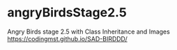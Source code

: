 # angryBirdsStage2.5
Angry Birds stage 2.5 with Class Inheritance and Images
https://codingmst.github.io/SAD-BIRDDD/
